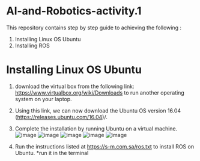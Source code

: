 # AI-and-Robotics-activity.1
This repository contains step by step guide to achieving the following :
1. Installing Linux OS Ubuntu 
2. Installing ROS

# Installing Linux OS Ubuntu
 
1. download the virtual box from the following link: https://www.virtualbox.org/wiki/Downloads to run another operating system on your laptop.

2. Using this link, we can now download the Ubuntu OS version 16.04 (https://releases.ubuntu.com/16.04)/.

3. Complete the installation by running Ubuntu on a virtual machine.
![image](https://user-images.githubusercontent.com/57038620/185741775-1fffc7c3-4ac3-4892-b89f-860e5706532c.png)
![image](https://user-images.githubusercontent.com/57038620/185741797-08d0d66f-ac10-4e7a-a54c-f1245088638d.png)
![image](https://user-images.githubusercontent.com/57038620/185741813-2300309d-8b51-43a8-954a-f0f1d8936c00.png)
![image](https://user-images.githubusercontent.com/57038620/185741830-44e0b988-a1eb-4dce-a164-bce3b5cc2408.png)
![image](https://user-images.githubusercontent.com/57038620/185741852-071dda6a-dc8e-4a1f-a780-ba49d992314f.png)

4. Run the instructions listed at https://s-m.com.sa/ros.txt to install ROS on Ubuntu.
*run it in the terminal


